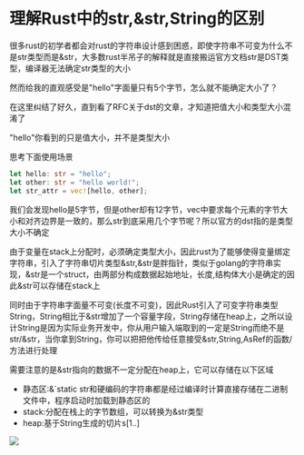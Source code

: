 # 理解Rust中的str,&str,String的区别

很多rust的初学者都会对rust的字符串设计感到困惑，即使字符串不可变为什么不是str类型而是&str，大多数rust半吊子的解释就是直接搬运官方文档str是DST类型，编译器无法确定str类型的大小

然而给我的直观感受是"hello"字面量只有5个字节，怎么就不能确定大小了？

在这里纠结了好久，直到看了RFC关于dst的文章，才知道把值大小和类型大小混淆了

"hello"你看到的只是值大小，并不是类型大小

思考下面使用场景

```rust
let hello: str = "hello";
let other: str = "hello world!";
let str_attr = vec![hello, other];
```

我们会发现hello是5字节，但是other却有12字节，vec中要求每个元素的字节大小和对齐边界是一致的，那么str到底采用几个字节呢？所以官方的dst指的是类型大小不确定

由于变量在stack上分配时，必须确定类型大小，因此rust为了能够使得变量绑定字符串，引入了字符串切片类型&str,&str是胖指针，类似于golang的字符串实现，&str是一个struct，由两部分构成数据起始地址，长度,结构体大小是确定的因此&str可以存储在stack上

同时由于字符串字面量不可变(长度不可变)，因此Rust引入了可变字符串类型String，String相比于&str增加了一个容量字段，String存储在heap上，之所以设计String是因为实际业务开发中，你从用户输入端取到的一定是String而绝不是str/&str，当你拿到String，你可以把把他传给任意接受&str,String,AsRef<str>的函数/方法进行处理

需要注意的是&str指向的数据不一定分配在heap上，它可以存储在以下区域

- 静态区:&`static str和硬编码的字符串都是经过编译时计算直接存储在二进制文件中，程序启动时加载到静态区的
- stack:分配在栈上的字节数组，可以转换为&str类型
- heap:基于String生成的切片s[1..]

![](E:\github.com\hxx258456\tsinghua_rust_lab\images\rust_string_str.png)